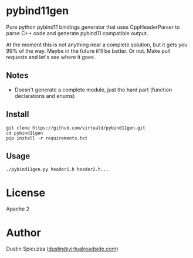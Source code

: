 pybind11gen
===========

Pure python pybind11 bindings generator that uses CppHeaderParser to parse C++
code and generate pybind11 compatible output.

At the moment this is not anything near a complete solution, but it gets you
99% of the way. Maybe in the future it'll be better. Or not. Make pull requests
and let's see where it goes.

Notes
-----

* Doesn't generate a complete module, just the hard part (function declarations and enums)

Install
-------

    git clone https://github.com/virtuald/pybind11gen.git
    cd pybind11gen
    pip install -r requirements.txt


Usage
-----

    ./pybind11gen.py header1.h header2.h...

License
=======

Apache 2

Author
======

Dustin Spicuzza (dustin@virtualroadside.com)